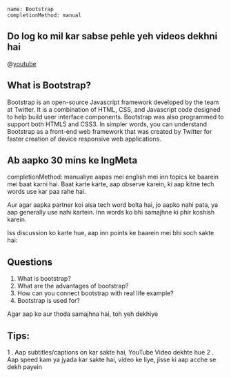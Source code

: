 ```ngMeta
name: Bootstrap
completionMethod: manual
```


## Do log ko mil kar sabse pehle yeh videos dekhni hai

@[youtube](V7x_hosDoIo)

## What is Bootstrap?
Bootstrap is an open-source Javascript framework developed by the team at Twitter. 
It is a combination of HTML, CSS, and Javascript code designed to help build user interface components.
Bootstrap was also programmed to support both HTML5 and CSS3.
In simpler words, you can understand Bootstrap as a front-end web framework that was created by Twitter for faster creation of device responsive web applications.

## Ab aapko 30 mins ke lngMeta

completionMethod: manualiye aapas mei english mei inn topics ke baarein mei baat karni hai.
Baat karte karte, aap observe karein, ki aap kitne tech words use kar paa rahe hai.

Aur agar aapka partner koi aisa tech word bolta hai, jo aapko nahi pata, ya aap generally use nahi kartein. Inn words ko bhi samajhne ki phir koshish karein.

Iss discussion ko karte hue, aap inn points ke baarein mei bhi soch sakte hai:

 ## Questions

1. What is bootstrap?
2. What are the advantages of bootstrap?
3. How can you connect bootstrap with real life example?
4. Bootstrap is used for?

Agar aap ko aur thoda samajhna hai, toh yeh dekhiye
## Tips:
1 . Aap subtitles/captions on kar sakte hai, YouTube Video dekhte hue
2 . Aap speed kam ya jyada kar sakte hai, video ke liye, jisse ki aap acche se dekh payein

